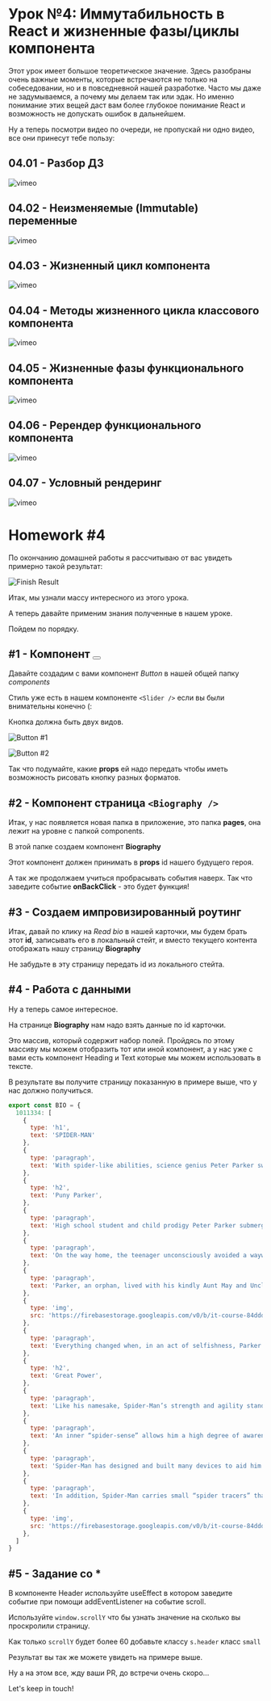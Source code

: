 # Урок №4: Иммутабильность в React и жизненные фазы/циклы компонента

Этот урок имеет большое теоретическое значение. Здесь разобраны очень важные моменты, которые встречаются не только на
собеседовании, но и в повседневной нашей разработке. Часто мы даже не задумываемся, а почему мы делаем так или эдак. Но
именно понимание этих вещей даст вам более глубокое понимание React и возможность не допускать ошибок в дальнейшем.

Ну а теперь посмотри видео по очереди, не пропускай ни одно видео, все они принесут тебе пользу:

## 04.01 - Разбор ДЗ

![vimeo](https://vimeo.com/700481232)

## 04.02 - Неизменяемые (Immutable) переменные

![vimeo](https://vimeo.com/700481326)


## 04.03 - Жизненный цикл компонента

![vimeo](https://vimeo.com/700483500)


## 04.04 - Методы жизненного цикла классового компонента

![vimeo](https://vimeo.com/700486681)

## 04.05 - Жизненные фазы функционального компонента

![vimeo](https://vimeo.com/700486760)


## 04.06 - Ререндер функционального компонента

![vimeo](https://vimeo.com/700486853)


## 04.07 - Условный рендеринг

![vimeo](https://vimeo.com/700487390)


# Homework #4

По окончанию домашней работы я рассчитываю от вас увидеть примерно такой результат:

![Finish Result](https://firebasestorage.googleapis.com/v0/b/it-course-84ddd.appspot.com/o/course%2Freact%2F04%2FFinishResult.gif?alt=media&token=8f742c15-f3bd-4428-b0b8-146eaabf58ec)

Итак, мы узнали массу интересного из этого урока.

А теперь давайте применим знания полученные в нашем уроке.

Пойдем по порядку.

## #1 - Компонент <Button />

Давайте создадим с вами компонент *Button* в нашей общей папку *components*

Стиль уже есть в нашем компоненте `<Slider />` если вы были внимательны конечно (:

Кнопка должна быть двух видов.

![Button #1](https://firebasestorage.googleapis.com/v0/b/it-course-84ddd.appspot.com/o/course%2Freact%2F04%2FScreenshot%202022-04-19%20at%208.55.38%20PM.png?alt=media&token=7c441988-0764-4881-b947-9cc2386a4c0b)

![Button #2](https://firebasestorage.googleapis.com/v0/b/it-course-84ddd.appspot.com/o/course%2Freact%2F04%2FScreenshot%202022-04-19%20at%208.55.46%20PM.png?alt=media&token=4069b021-ec61-4b8e-8535-3c70c87ecb15)

Так что подумайте, какие **props** ей надо передать чтобы иметь возможность рисовать кнопку разных форматов.

## #2 - Компонент страница `<Biography />`

Итак, у нас появляется новая папка в приложение, это папка **pages**, она лежит на уровне с папкой components.

В этой папке создаем компонент **Biography**

Этот компонент должен принимать в **props** id нашего будущего героя.

А так же продолжаем учиться пробрасывать события наверх. Так что заведите событие **onBackClick** - это будет функция!

## #3 - Создаем импровизированный роутинг

Итак, давай по клику на *Read bio* в нашей карточки, мы будем брать этот **id**, записывать его в локальный стейт, и вместо текущего контента отображать нашу страницу **Biography**

Не забудьте в эту страницу передать id из локального стейта.

## #4 - Работа с данными

Ну а теперь самое интересное.

На странице **Biography** нам надо взять данные по id карточки.

Это массив, который содержит набор полей. Пройдясь по этому массиву мы можем отобразить тот или иной компонент, а у нас уже с вами есть компонент Heading и Text которые мы можем использовать в тексте.

В результате вы получите страницу показанную в примере выше, что у нас должно получиться.

```js
export const BIO = {
  1011334: [
    {
      type: 'h1',
      text: 'SPIDER-MAN'
    },
    {
      type: 'paragraph',
      text: 'With spider-like abilities, science genius Peter Parker swings above it all as Spider-Man, costumed champion of the innocent who lives and fights with the wisdom of “With Great Power Comes Great Responsibility!”',
    },
    {
      type: 'h2',
      text: 'Puny Parker',
    },
    {
      type: 'paragraph',
      text: 'High school student and child prodigy Peter Parker submerged himself in his passion for science to avoid the taunts and threats of his fellow classmates and stumbled into a world beyond his imagining. While visiting a public exhibition of new breakthroughs in radiation manipulation and genetics, Parker felt the bite of a common house spider exposed to a particle beam and felt immediately ill from it, little realizing how much his life would change in the coming hours.',
    },
    {
      type: 'paragraph',
      text: 'On the way home, the teenager unconsciously avoided a wayward automobile by making an incredible leap to the wall of a nearby building, finding himself miraculously able to stick to it by his hands and feet. Quickly realizing he had somehow acquired the abilities of a spider, he began testing his new-found powers and marveled at their width and breadth. Parker tested his spider abilities in the ring of a local wresting competition and, wearing a mask to hide his identity, easily bested the reigning champion.',
    },
    {
      type: 'paragraph',
      text: 'Parker, an orphan, lived with his kindly Aunt May and Uncle Ben and was wary of exposing them to the public scrutiny that would surely ensue if he revealed his powers to the world, so he adopted a suitable costume and the name of “Spider-Man” to hide his true identity. He also designed and crafted two wrist-worn “web-shooters” to approximate a spider’s web-spinning capability, and with them swiftly became a smash television personality. Now with money to take care of his guardians and acclaim to salve puny Peter Parker’s wounds from classmates, the young man grew cold to everything but his media-darling career.',
    },
    {
      type: 'img',
      src: 'https://firebasestorage.googleapis.com/v0/b/it-course-84ddd.appspot.com/o/marvel-game%2Fcharacters%2Fspider-man%2F005smp_com_inl_01.jpeg?alt=media&token=818c2f05-07b7-48f5-a73e-73fa00d2cf5e'
    },
    {
      type: 'paragraph',
      text: 'Everything changed when, in an act of selfishness, Parker allowed a burglar to escape police arrest during a Spider-Man appearance rather than intervene. Later, when he returned home, he learned of his Uncle Ben’s murder at the hands of the very same burglar and instantly felt the weight of hubris upon his young shoulders. Vowing never to use his powers again for his own gain, he tracked down his uncle’s killer as Spider-Man and brought him to justice. From that moment on, he abandoned his media star persona and spun his web solely to capture criminals of all kinds.',
    },
    {
      type: 'h2',
      text: 'Great Power',
    },
    {
      type: 'paragraph',
      text: 'Like his namesake, Spider-Man’s strength and agility stand far above those of the average human, allowing him to lift nearly ten tons and to leap and move at incredible speeds with high accuracy. He also heals faster than normal when injured, though he is not completely immune to viruses and other human ailments.',
    },
    {
      type: 'paragraph',
      text: 'An inner “spider-sense” allows him a high degree of awareness to impending danger and to gauge not only its level of threat to him personally, but also the general direction of its approach. Combined with his unique fighting style, this grants Spider-Man an edge in his battles that often times defies logic.',
    },
    {
      type: 'paragraph',
      text: 'Spider-Man has designed and built many devices to aid him in his crime fighting, but the stand-out invention among these are his web-shooters. Strapped to both his wrists and activated by finger pressure applied to touch pads on his palms, the shooters can spray a unique fluid of the hero’s creation which solidifies to various thicknesses upon exposure to air and form into “webbing.” The tensile strength of the substance may be modified with each activation of the shooters, but at its peak can stop a large vehicle and also hold several persons for nearly two hours, after which, the webbing begins to dissolve.',
    },
    {
      type: 'paragraph',
      text: 'In addition, Spider-Man carries small “spider tracers” that once placed upon a person or object transmit a specialized signal the hero may identify with his spider-sense and thus allow him to track to its origin point.',
    },
    {
      type: 'img',
      src: 'https://firebasestorage.googleapis.com/v0/b/it-course-84ddd.appspot.com/o/marvel-game%2Fcharacters%2Fspider-man%2F005smp_com_inl_02.jpeg?alt=media&token=c5f56536-5ace-40d9-a39f-d19d01d2b809'
    },
  ]
}

```

## #5 - Задание со *

В компоненте Header используйте useEffect в котором заведите событие при помощи addEventListener на событие scroll.

Используйте `window.scrollY` что бы узнать значение на сколько вы проскролили страницу.

Как только `scrollY` будет более 60 добавьте классу `s.header` класс `small`

Результат вы так же можете увидеть на примере выше.



Ну а на этом все, жду ваши PR, до встречи очень скоро...

Let's keep in touch!
